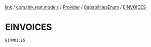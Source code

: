 [link](../../../index.md) / [com.tink.rest.models](../../index.md) / [Provider](../index.md) / [CapabilitiesEnum](index.md) / [EINVOICES](./-e-i-n-v-o-i-c-e-s.md)

# EINVOICES

`EINVOICES`